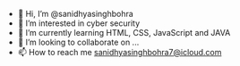 - 👋 Hi, I’m @sanidhyasinghbohra
- 👀 I’m interested in cyber security
- 🌱 I’m currently learning HTML, CSS, JavaScript and JAVA
- 💞️ I’m looking to collaborate on ...
- 📫 How to reach me sanidhyasinghbohra7@icloud.com

<!---
sanidhyasinghbohra/sanidhyasinghbohra is a ✨ special ✨ repository because its `README.md` (this file) appears on your GitHub profile.
You can click the Preview link to take a look at your changes.
--->

